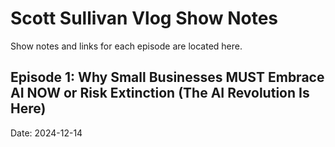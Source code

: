 # Scott Sullivan Vlog Show Notes

Show notes and links for each episode are located here.

## Episode 1: Why Small Businesses MUST Embrace AI NOW or Risk Extinction (The AI Revolution Is Here)
Date: 2024-12-14

